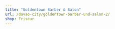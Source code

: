 ```yaml
---
title: "Goldentown Barber & Salon"
url: /davao-city/goldentown-barber-und-salon-2/
shop: Friseur
---
```

